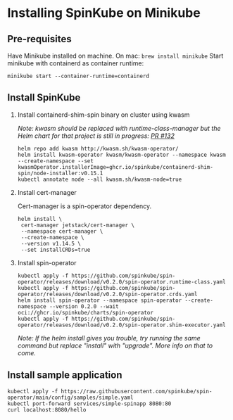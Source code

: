 # Installing SpinKube on Minikube

## Pre-requisites

Have Minikube installed on machine. On mac: `brew install minikube`
Start minikube with containerd as container runtime:

```console
minikube start --container-runtime=containerd
```

## Install SpinKube

1. Install containerd-shim-spin binary on cluster using kwasm

   _Note: kwasm should be replaced with runtime-class-manager but the Helm chart for that project is still in progress: [PR #132](https://github.com/spinkube/runtime-class-manager/pull/132)_

   ```console
   helm repo add kwasm http://kwasm.sh/kwasm-operator/
   helm install kwasm-operator kwasm/kwasm-operator --namespace kwasm --create-namespace --set kwasmOperator.installerImage=ghcr.io/spinkube/containerd-shim-spin/node-installer:v0.15.1
   kubectl annotate node --all kwasm.sh/kwasm-node=true
   ```

2. Install cert-manager

   Cert-manager is a spin-operator dependency.

   ```console
   helm install \
    cert-manager jetstack/cert-manager \
    --namespace cert-manager \
    --create-namespace \
    --version v1.14.5 \
    --set installCRDs=true
   ```

3. Install spin-operator

   ```console
   kubectl apply -f https://github.com/spinkube/spin-operator/releases/download/v0.2.0/spin-operator.runtime-class.yaml
   kubectl apply -f https://github.com/spinkube/spin-operator/releases/download/v0.2.0/spin-operator.crds.yaml
   helm install spin-operator --namespace spin-operator --create-namespace --version 0.2.0 --wait oci://ghcr.io/spinkube/charts/spin-operator
   kubectl apply -f https://github.com/spinkube/spin-operator/releases/download/v0.2.0/spin-operator.shim-executor.yaml
   ```

   _Note: If the helm install gives you trouble, try running the same command but replace "install" with "upgrade". More info on that to come._

## Install sample application

```console
kubectl apply -f https://raw.githubusercontent.com/spinkube/spin-operator/main/config/samples/simple.yaml
kubectl port-forward services/simple-spinapp 8080:80
curl localhost:8080/hello
```
